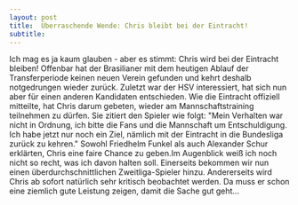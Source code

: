 ```yaml
---
layout: post
title:  Überraschende Wende: Chris bleibt bei der Eintracht!
subtitle:  
---
```


Ich mag es ja kaum glauben - aber es stimmt: Chris wird bei der Eintracht bleiben! Offenbar hat der Brasilianer mit dem heutigen Ablauf der Transferperiode keinen neuen Verein gefunden und kehrt deshalb notgedrungen wieder zurück. Zuletzt war der HSV interessiert, hat sich nun aber für einen anderen Kandidaten entschieden. Wie die Eintracht offiziell mitteilte, hat Chris darum gebeten, wieder am Mannschaftstraining teilnehmen zu dürfen. Sie zitiert den Spieler wie folgt: "Mein Verhalten war nicht in Ordnung, ich bitte die Fans und die Mannschaft um Entschuldigung. Ich habe jetzt nur noch ein Ziel, nämlich mit der Eintracht in die Bundesliga zurück zu kehren." Sowohl Friedhelm Funkel als auch Alexander Schur erklärten, Chris eine faire Chance zu geben.Im Augenblick weiß ich noch nicht so recht, was ich davon halten soll. Einerseits bekommen wir nun einen überdurchschnittlichen Zweitliga-Spieler hinzu. Andererseits wird Chris ab sofort natürlich sehr kritisch beobachtet werden. Da muss er schon eine ziemlich gute Leistung zeigen, damit die Sache gut geht...


